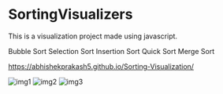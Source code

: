 # SortingVisualizers
 This is a visualization project made using javascript. 
 
 
Bubble Sort
Selection Sort
Insertion Sort
Quick Sort
Merge Sort
 
https://abhishekprakash5.github.io/Sorting-Visualization/

![img1](https://user-images.githubusercontent.com/62333051/123801433-ea125300-d907-11eb-8bab-7b6d4c8c0fb3.png)
![img2](https://user-images.githubusercontent.com/62333051/123801479-f5fe1500-d907-11eb-9700-6713d010c599.png)
![img3](https://user-images.githubusercontent.com/62333051/123801515-fdbdb980-d907-11eb-8fda-3088b8376624.png)

